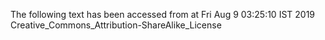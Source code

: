 The following text has been accessed from at Fri Aug 9 03:25:10 IST 2019
Creative_Commons_Attribution-ShareAlike_License
